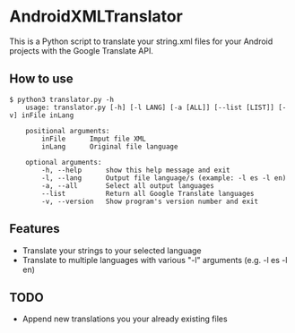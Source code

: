 # AndroidXMLTranslator
This is a Python script to translate your string.xml files for your Android projects with the Google Translate API.

## How to use
```
$ python3 translator.py -h
	usage: translator.py [-h] [-l LANG] [-a [ALL]] [--list [LIST]] [-v] inFile inLang

	positional arguments:
		inFile		Imput file XML
		inLang		Original file language

	optional arguments:
		-h, --help		show this help message and exit
		-l, --lang		Output file language/s (example: -l es -l en)
		-a, --all		Select all output languages
		--list			Return all Google Translate languages
		-v, --version	Show program's version number and exit
```
## Features

 - Translate your strings to your selected language
 - Translate to multiple languages with various "-l" arguments (e.g. -l es -l en)

## TODO

 - Append new translations you your already existing files

